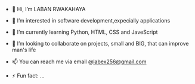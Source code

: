 - 👋 Hi, I’m LABAN RWAKAHAYA
- 👀 I’m interested in software development,expecially applications
- 🌱 I’m currently learning Python, HTML, CSS and JaveScript
- 💞️ I’m looking to collaborate on projects, small and BIG, that can improve man's life
- 📫 You can reach me via email @labex256@gmail.com

- ⚡ Fun fact: ...

<!---
Laban-R/Laban-R is a ✨ special ✨ repository because its `README.md` (this file) appears on your GitHub profile.
You can click the Preview link to take a look at your changes.
--->
